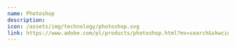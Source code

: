 ```yaml
---
name: Photoshop
description:
icon: /assets/img/technology/photoshop.svg
link: https://www.adobe.com/pl/products/photoshop.html?mv=search&skwcid=AL!3085!3!190597917254!e!!g!!photoshop&s_kwcid=AL!3085!3!190597917254!e!!g!!photoshop&ef_id=WecAZQAAAF1Da3l0:20180128130446:s
---
```

